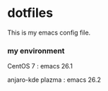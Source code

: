 # dotfiles

This is my emacs config file.

### my environment

CentOS 7 : emacs 26.1

anjaro-kde plazma : emacs 26.2

